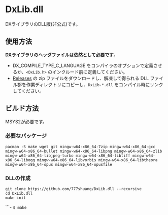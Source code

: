 # DxLib.dll

DXライブラリのDLL版(非公式)です。

## 使用方法

**DXライブラリのヘッダファイルは依然として必要です**。

- DX_COMPILE_TYPE_C_LANGUAGE をコンパイラのオプションで定義させるか、`<DxLib.h>` のインクルード前に定義してください。
- [Releases](https://github.com/777shuang/DxLib.dll/releases) の zip ファイルをダウンロードし、解凍して得られる DLL ファイル郡を作業ディレクトリにコピーし、`DxLib-*.dll` をコンパイル時にリンクしてください。

## ビルド方法

MSYS2が必要です。

### 必要なパッケージ

```shell
pacman -S make wget git mingw-w64-x86_64-7zip mingw-w64-x86_64-gcc mingw-w64-x86_64-bullet mingw-w64-x86_64-libpng mingw-w64-x86_64-zlib mingw-w64-x86_64-libjpeg-turbo mingw-w64-x86_64-libtiff mingw-w64-x86_64-libogg mingw-w64-x86_64-libvorbis mingw-w64-x86_64-libtheora mingw-w64-x86_64-opus mingw-w64-x86_64-opusfile
```

### DLLの作成

```
git clone https://github.com/777shuang/DxLib.dll --recursive
cd DxLib.dll
make init
```
```- `$ make`

